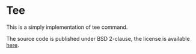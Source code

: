 # Tee

This is a simply implementation of tee command.


The source code is published under BSD 2-clause, the license is available [here][license].


[//]: # (LINKS)
[license]: LICENSE
